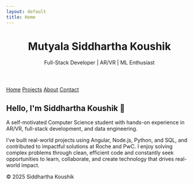 ```yaml
---
layout: default
title: Home
---
```


<link rel="stylesheet" href="assets/style.css">

<header>
  <h1>Mutyala Siddhartha Koushik</h1>
  <p>Full-Stack Developer | AR/VR | ML Enthusiast</p>
</header>

<nav>
  <a href="/">Home</a>
  <a href="/projects/">Projects</a>
  <a href="/about/">About</a>
  <a href="/contact/">Contact</a>
</nav>
<main>

  <h2> Hello, I'm Siddhartha Koushik 👋</h2>

<p>A self-motivated Computer Science student with hands-on experience in AR/VR, full-stack development, and data engineering.

I’ve built real-world projects using Angular, Node.js, Python, and SQL, and contributed to impactful solutions at Roche and PwC. I enjoy solving complex problems through clean, efficient code and constantly seek opportunities to learn, collaborate, and create technology that drives real-world impact.</p>

</main>

<footer>
  © 2025 Siddhartha Koushik
</footer>
